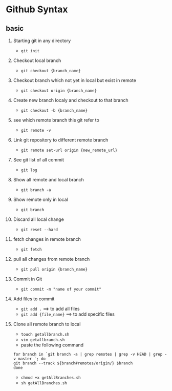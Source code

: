 # Github Syntax 

## basic
1. Starting git in any directory
	- `git init`
2. Checkout local branch 
	- `git checkout {branch_name}`
3. Checkout branch which not yet in local but exist in remote
	- `git checkout origin {branch_name}`
4. Create new branch localy and checkout to that branch
	- `git checkout -b {branch_name}`
5. see which remote branch this git refer to
	- `git remote -v`
6. Link git repository to different remote branch
	- `git remote set-url origin {new_remote_url}`
7. See git list of all commit 
	- `git log`
8. Show all remote and local branch
	- `git branch -a`
9. Show remote only in local
	- `git branch`
10. Discard all local change 
	- `git reset --hard`
11. fetch changes in remote branch
	- `git fetch`
12. pull all changes from remote branch
	- `git pull origin {branch_name}`
13. Commit in Git
	- `git commit -m "name of your commit"`
14. Add files to commit
	- `git add .`	==> to add all files 
	- `git add {file_name}` ==> to add specific files
15. Clone all remote branch to local
	- `touch getallbranch.sh`
	- `vim getallbranch.sh`
	- paste the following command
	
	```
	for branch in `git branch -a | grep remotes | grep -v HEAD | grep -v master `; do
   	git branch --track ${branch#remotes/origin/} $branch
	done
	```
	- `chmod +x getAllBranches.sh`    
	- `sh getAllBranches.sh`
